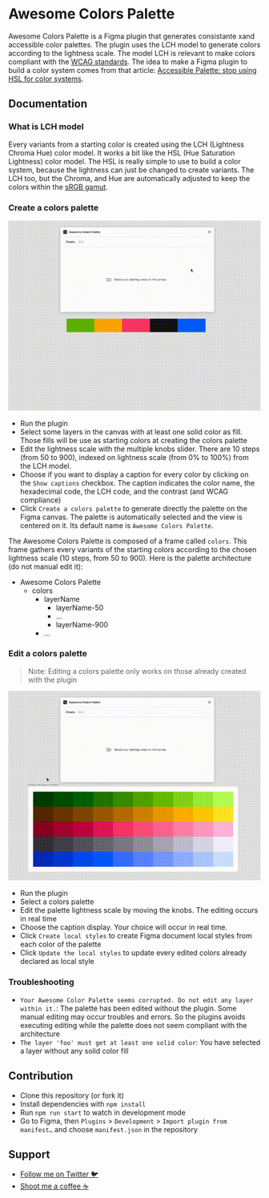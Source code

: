# Awesome Colors Palette
Awesome Colors Palette is a Figma plugin that generates consistante xand accessible color palettes. The plugin uses the LCH model to generate colors according to the lightness scale. The model LCH is relevant to make colors compliant with the [WCAG standards](https://www.w3.org/WAI/standarsds-guidelines/wcag/). The idea to make a Figma plugin to build a color system comes from that article: [Accessible Palette: stop using HSL for color systems](https://wildbit.com/blog/accessible-palette-stop-using-hsl-for-color-systems).

## Documentation
### What is LCH model
Every variants from a starting color is created using the LCH (Lightness Chroma Hue) color model. It works a bit like the HSL (Hue Saturation Lightness) color model. The HSL is really simple to use to build a color system, because the lightness can just be changed to create variants. The LCH too, but the Chroma, and Hue are automatically adjusted to keep the colors within the [sRGB gamut](https://lea.verou.me/2020/04/lch-colors-in-css-what-why-and-how/#1-we-actually-get-access-to-about-50-more-colors).

### Create a colors palette
![Create a colors palette](./assets/create-colors-palette.gif 'Create a colors palette')
- Run the plugin
- Select some layers in the canvas with at least one solid color as fill. Those fills will be use as starting colors at creating the colors palette
- Edit the lightness scale with the multiple knobs slider. There are 10 steps (from 50 to 900), indexed on lightness scale (from 0% to 100%) from the LCH model.
- Choose if you want to display a caption for every color by clicking on the `Show captions` checkbox. The caption indicates the color name, the hexadecimal code, the LCH code, and the contrast (and WCAG compliance)
- Click `Create a colors palette` to generate directly the palette on the Figma canvas. The palette is automatically selected and the view is centered on it. Its default name is `Awesome Colors Palette`.

The Awesome Colors Palette is composed of a frame called `colors`. This frame gathers every variants of the starting colors according to the chosen lightness scale (10 steps, from 50 to 900). Here is the palette architecture (do not manual edit it):

- Awesome Colors Palette
  - colors
    - layerName
      - layerName-50
      - …
      - layerName-900
    - …

### Edit a colors palette
> Note: Editing a colors palette only works on those already created with the plugin

![Edit a colors palette](./assets/edit-colors-palette.gif 'Edit a colors palette')
- Run the plugin
- Select a colors palette
- Edit the palette lightness scale by moving the knobs. The editing occurs in real time
- Choose the caption display. Your choice will occur in real time.
- Click `Create local styles` to create Figma document local styles from each color of the palette
- Click `Update the local styles` to update every edited colors already declared as local style

### Troubleshooting
- `Your Awesome Color Palette seems corrupted. Do not edit any layer within it.`: The palette has been edited without the plugin. Some manual editing may occur troubles and errors. So the plugins avoids executing editing while the palette does not seem compliant with the architecture
- `The layer 'foo' must get at least one solid color`: You have selected a layer without any solid color fill

## Contribution
- Clone this repository (or fork it)
- Install dependencies with `npm install`
- Run `npm run start` to watch in development mode
- Go to Figma, then `Plugins` > `Development` > `Import plugin from manifest…` and choose `manifest.json` in the repository

## Support
- [Follow me on Twitter 🐦](https://twitter.com/inVoltag)
- [Shoot me a coffee ☕️](https://www.buymeacoffee.com/inVoltag)
